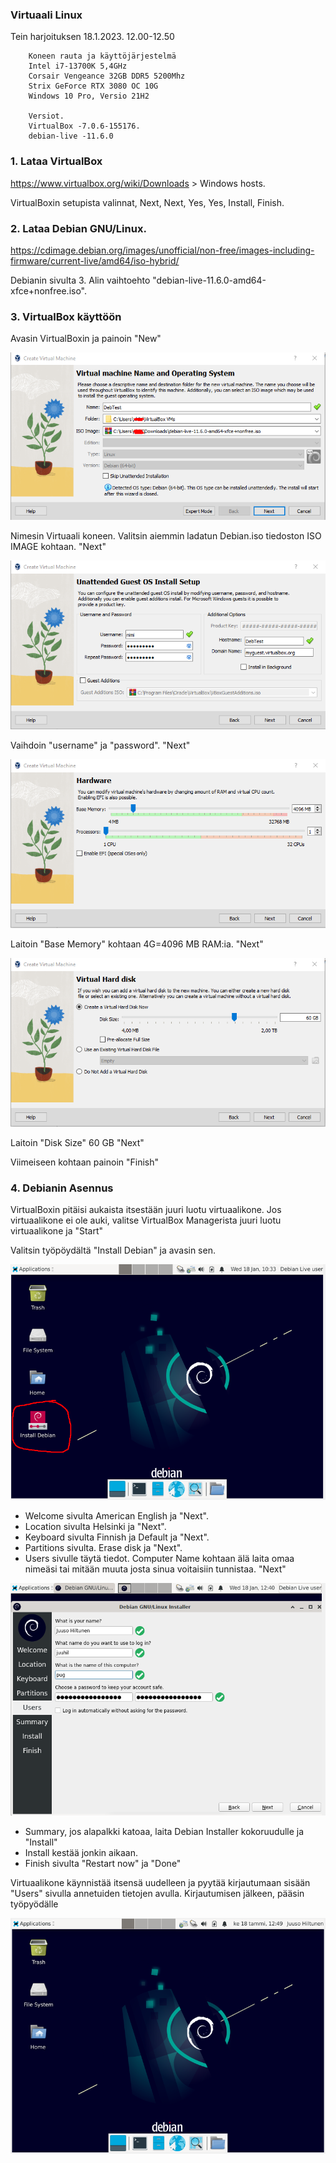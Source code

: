 ### Virtuaali Linux
Tein harjoituksen 18.1.2023. 12.00-12.50

        Koneen rauta ja käyttöjärjestelmä
        Intel i7-13700K 5,4GHz
        Corsair Vengeance 32GB DDR5 5200Mhz
        Strix GeForce RTX 3080 OC 10G
        Windows 10 Pro, Versio 21H2
        
        Versiot. 
        VirtualBox -7.0.6-155176.
        debian-live -11.6.0
        

### 1. Lataa VirtualBox
https://www.virtualbox.org/wiki/Downloads > Windows hosts.

VirtualBoxin setupista valinnat, Next, Next, Yes, Yes, Install, Finish. 

### 2. Lataa Debian GNU/Linux.
https://cdimage.debian.org/images/unofficial/non-free/images-including-firmware/current-live/amd64/iso-hybrid/

Debianin sivulta 3. Alin vaihtoehto "debian-live-11.6.0-amd64-xfce+nonfree.iso".

### 3. VirtualBox käyttöön
Avasin VirtualBoxin ja painoin "New"

![Kuva-1](vbyks.png) 

Nimesin Virtuaali koneen. Valitsin aiemmin ladatun Debian.iso tiedoston ISO IMAGE kohtaan.
"Next"

![Kuva-2](vbkaks.png)

Vaihdoin "username" ja "password".
"Next"

![Kuva-3](vbkolme.png) 

Laitoin "Base Memory" kohtaan 4G=4096 MB RAM:ia.
"Next"

![Kuva-4](vbnelja.png)

Laitoin "Disk Size" 60 GB
"Next"

Viimeiseen kohtaan painoin "Finish"

### 4. Debianin Asennus

VirtualBoxin pitäisi aukaista itsestään juuri luotu virtuaalikone. 
Jos virtuaalikone ei ole auki, valitse VirtualBox Managerista juuri luotu virtuaalikone ja "Start"

Valitsin työpöydältä "Install Debian" ja avasin sen.

![Kuva-5](db1.png)

- Welcome sivulta American English ja "Next".
- Location sivulta Helsinki ja "Next".
- Keyboard sivulta Finnish ja Default ja "Next".
- Partitions sivulta. Erase disk ja "Next".
- Users sivulle täytä tiedot. Computer Name kohtaan älä laita omaa nimeäsi tai mitään muuta josta sinua voitaisiin tunnistaa. "Next"  

![Kuva-6](db2.png)

- Summary, jos alapalkki katoaa, laita Debian Installer kokoruudulle ja "Install"
- Install kestää jonkin aikaan. 
- Finish sivulta "Restart now" ja "Done"

Virtuaalikone käynnistää itsensä uudelleen ja pyytää kirjautumaan sisään "Users" sivulla annetuiden tietojen avulla. 
Kirjautumisen jälkeen, pääsin työpyödälle 

![Kuva-7](db3.png)
